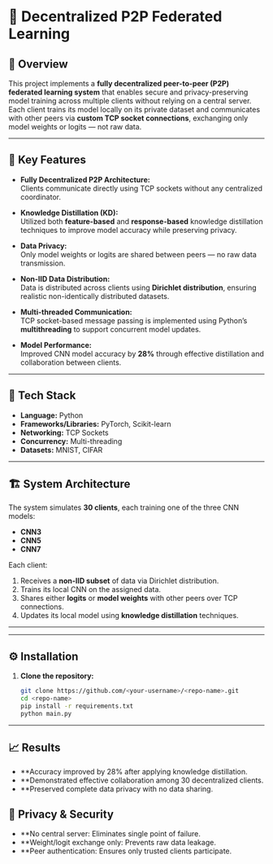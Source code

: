 # 🧠 Decentralized P2P Federated Learning

## 📘 Overview
This project implements a **fully decentralized peer-to-peer (P2P) federated learning system** that enables secure and privacy-preserving model training across multiple clients without relying on a central server.  
Each client trains its model locally on its private dataset and communicates with other peers via **custom TCP socket connections**, exchanging only model weights or logits — not raw data.

---

## 🚀 Key Features
- **Fully Decentralized P2P Architecture:**  
  Clients communicate directly using TCP sockets without any centralized coordinator.

- **Knowledge Distillation (KD):**  
  Utilized both **feature-based** and **response-based** knowledge distillation techniques to improve model accuracy while preserving privacy.

- **Data Privacy:**  
  Only model weights or logits are shared between peers — no raw data transmission.

- **Non-IID Data Distribution:**  
  Data is distributed across clients using **Dirichlet distribution**, ensuring realistic non-identically distributed datasets.

- **Multi-threaded Communication:**  
  TCP socket-based message passing is implemented using Python’s **multithreading** to support concurrent model updates.

- **Model Performance:**  
  Improved CNN model accuracy by **28%** through effective distillation and collaboration between clients.

---

## 🧩 Tech Stack
- **Language:** Python  
- **Frameworks/Libraries:** PyTorch, Scikit-learn  
- **Networking:** TCP Sockets  
- **Concurrency:** Multi-threading  
- **Datasets:** MNIST, CIFAR    

---

## 🏗️ System Architecture
The system simulates **30 clients**, each training one of the three CNN models:
- **CNN3**
- **CNN5**
- **CNN7**

Each client:
1. Receives a **non-IID subset** of data via Dirichlet distribution.  
2. Trains its local CNN on the assigned data.  
3. Shares either **logits** or **model weights** with other peers over TCP connections.  
4. Updates its local model using **knowledge distillation** techniques.

---

---

## ⚙️ Installation

1. **Clone the repository:**
   ```bash
   git clone https://github.com/<your-username>/<repo-name>.git
   cd <repo-name>
   pip install -r requirements.txt
   python main.py

---

## 📈 Results
- **Accuracy improved by 28% after applying knowledge distillation.
- **Demonstrated effective collaboration among 30 decentralized clients.
- **Preserved complete data privacy with no data sharing.

## 🔐 Privacy & Security

- **No central server: Eliminates single point of failure.
- **Weight/logit exchange only: Prevents raw data leakage.
- **Peer authentication: Ensures only trusted clients participate.

